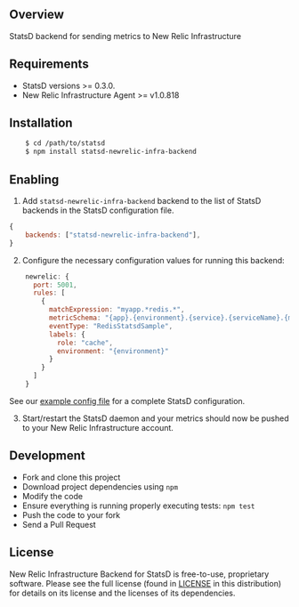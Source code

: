 ## Overview

StatsD backend for sending metrics to New Relic Infrastructure

## Requirements

* StatsD versions >= 0.3.0.
* New Relic Infrastructure Agent >= v1.0.818

## Installation

```sh
    $ cd /path/to/statsd
    $ npm install statsd-newrelic-infra-backend
```

## Enabling

1. Add `statsd-newrelic-infra-backend` backend to the list of StatsD backends in the StatsD configuration file.

```js
{
    backends: ["statsd-newrelic-infra-backend"],
}
```

2. Configure the necessary configuration values for running this backend:

```js
    newrelic: {
      port: 5001,
      rules: [
        {
          matchExpression: "myapp.*redis.*",
          metricSchema: "{app}.{environment}.{service}.{serviceName}.{metricName}",
          eventType: "RedisStatsdSample",
          labels: {
            role: "cache",
            environment: "{environment}"
          }
        }
      ]
    }
```

See our [example config file](exampleConfig.js) for a complete StatsD configuration.

3. Start/restart the StatsD daemon and your metrics should now be pushed to your
New Relic Infrastructure account.

## Development

- Fork and clone this project
- Download project dependencies using `npm`
- Modify the code
- Ensure everything is running properly executing tests: `npm test`
- Push the code to your fork
- Send a Pull Request

## License

New Relic Infrastructure Backend for StatsD is free-to-use, proprietary
software. Please see the full license (found in [LICENSE](LICENSE) in this
distribution) for details on its license and the licenses of its dependencies.
